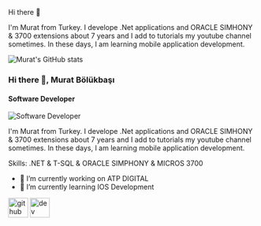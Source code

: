 Hi there 👋


I'm Murat from Turkey. I develope .Net applications and ORACLE SIMHONY & 3700 extensions about 7 years and I add to tutorials my youtube channel sometimes.
In these days, I am learning mobile application development.


![Murat's GitHub stats](https://github-readme-stats.vercel.app/api?username=mbolukbasi86&theme=dark&show_icons=true)


### Hi there 👋, Murat Bölükbaşı
#### Software Developer
![Software Developer](https://pbs.twimg.com/profile_banners/183595639/1686307794/600x200)

I'm Murat from Turkey. I develope .Net applications and ORACLE SIMHONY & 3700 extensions about 7 years and I add to tutorials my youtube channel sometimes. In these days, I am learning mobile application development.

Skills: .NET & T-SQL & ORACLE SIMPHONY & MICROS 3700 

- 🔭 I’m currently working on ATP DIGITAL 
- 🌱 I’m currently learning IOS Development 


[<img src='https://cdn.jsdelivr.net/npm/simple-icons@3.0.1/icons/github.svg' alt='github' height='40'>](https://github.com/mbolukbasi86)  [<img src='https://cdn.jsdelivr.net/npm/simple-icons@3.0.1/icons/dev-dot-to.svg' alt='dev' height='40'>](https://dev.to/mbolukbasi86)  

